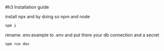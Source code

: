 #h3 Installation guide

install npx and by doing so npm and node

```bash
npm i
```

rename .env.example to .env and put there your db connection and a secret

```bash
npm run dev
```
